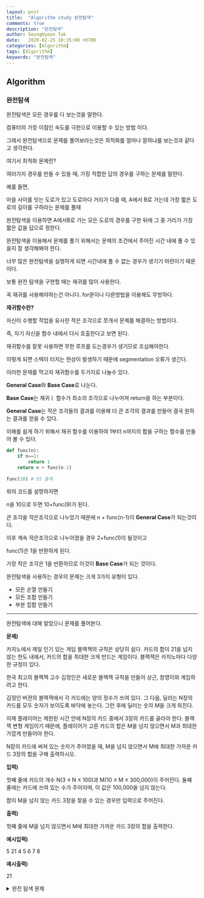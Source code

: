 ```yaml
---
layout: post
title:  "Algorithm study 완전탐색"
comments: true
description: "완전탐색"
author: SeungHyeon Tak
date:   2020-02-25 10:35:00 +0700
categories: [Algorithm]
tags: [Algorithm]
keywords: "완전탐색"
---
```

## Algorithm

### 완전탐색

완전탐색은 모든 경우를 다 보는것을 말한다.

컴퓨터의 가장 이점인 속도를 극한으로 이용할 수 있는 방법 이다.

그래서 완전탐색으로 문제를 풀어보라는것은 최적화를 얼마나 잘하냐를 보는것과 같다고 생각한다.

여기서 최적화 문제란?

여러가지 경우를 만들 수 있을 때, 가장 적합한 답의 경우를 구하는 문제를 말한다.

예를 들면,

마을 사이를 잇는 도로가 있고 도로마다 거리가 다를 때, A에서 B로 가는데 가장 짧은 도로의 길이를 구하라는 문제를 풀때

완전탐색을 이용하면 A에서B로 가는 모든 도로의 경우를 구한 뒤에 그 중 거리가 가장 짧은 값을 답으로 정한다.

완전탐색을 이용해서 문제를 풀기 위해서는 문제의 조건에서 주어진 시간 내에 풀 수 있을지 잘 생각해봐야 한다. 

너무 많은 완전탐색을 실행하게 되면 시간내에 풀 수 없는 경우가 생기기 마련이기 때문이다.

보통 완전 탐색을 구현할 때는 재귀를 많이 사용한다.

꼭 재귀를 사용해야하는건 아니다. for문이나 다른방법을 이용해도 무방하다.

**재귀함수란?**

자신이 수행할 작업을 유사한 작은 조각으로 쪼개서 문제를 해결하는 방법이다.

즉, 자기 자신을 함수 내에서 다시 호출한다고 보면 된다.

재귀함수를 잘못 사용하면 무한 루프를 도는경우가 생기므로 조심해야한다.

이렇게 되면 스택이 터지는 현상이 발생하기 때문에 segmentation 오류가 생긴다.

이러한 문제를 막고자 재귀함수를 두가지로 나눌수 있다.

**General Case**와 **Base Case**로 나눈다.

**Base Case**는 재귀ㅣ 함수가 최소의 조각으로 나누어져 return을 하는 부분이다.

**General Case**는 작은 조각들의 결과를 이용해 더 큰 조각의 결과를 만들어 결국 원하는 결과를 얻을 수 있다.

이해를 쉽게 하기 위해서 재귀 함수를 이용하여 1부터 n까지의 합을 구하는 함수를 만들어 볼 수 있다.

```python
def func(n):
    if n==1:
        return 1
    return n + func(n-1)
    
func(10) # 55 출력
```

위의 코드를 설명하자면

n을 10으로 두면 10+func(9)가 된다.

큰 조각을 작은조각으로 나누었기 때문에 n + func(n-1)이 **General Case**가 되는것이다.

이후 계속 작은조각으로 나누어졌을 경우 2+func(1)이 될것이고

func(1)은 1을 반환하게 된다.

가장 작은 조각은 1을 반환하므로 이것이 **Base Case**가 되는 것이다.

완전탐색을 사용하는 경우의 문제는 크게 3가지 유형이 있다.

* 모든 순열 만들기
* 모든 조합 만들기
* 부분 집합 만들기

*****

완전탐색에 대해 알았으니 문제를 풀어본다.

**문제)**

카지노에서 제일 인기 있는 게임 블랙잭의 규칙은 상당히 쉽다. 카드의 합이 21을 넘지 않는 한도 내에서, 카드의 합을 최대한 크게 만드는 게임이다. 블랙잭은 카지노마다 다양한 규정이 있다.

한국 최고의 블랙잭 고수 김정인은 새로운 블랙잭 규칙을 만들어 상근, 창영이와 게임하려고 한다.

김정인 버젼의 블랙잭에서 각 카드에는 양의 정수가 쓰여 있다. 그 다음, 딜러는 N장의 카드를 모두 숫자가 보이도록 바닥에 놓는다. 그런 후에 딜러는 숫자 M을 크게 외친다.

이제 플레이어는 제한된 시간 안에 N장의 카드 중에서 3장의 카드를 골라야 한다. 블랙잭 변형 게임이기 때문에, 플레이어가 고른 카드의 합은 M을 넘지 않으면서 M과 최대한 가깝게 만들어야 한다.

N장의 카드에 써져 있는 숫자가 주어졌을 때, M을 넘지 않으면서 M에 최대한 가까운 카드 3장의 합을 구해 출력하시오.

**입력)**

첫째 줄에 카드의 개수 N(3 ≤ N ≤ 100)과 M(10 ≤ M ≤ 300,000)이 주어진다. 둘째 줄에는 카드에 쓰여 있는 수가 주어지며, 이 값은 100,000을 넘지 않는다.

합이 M을 넘지 않는 카드 3장을 찾을 수 있는 경우만 입력으로 주어진다.

**출력)**

첫째 줄에 M을 넘지 않으면서 M에 최대한 가까운 카드 3장의 합을 출력한다.

**예시입력)**

5 21
4 5 6 7 8

**예시출력)**

21


<details>
<summary>완전 탐색 문제</summary>
<div markdown="1">

```python

```
</div>
</details>